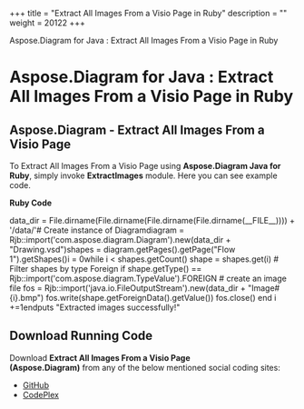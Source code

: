 +++
title = "Extract All Images From a Visio Page in Ruby" 
description = "" 
weight = 20122 
+++

Aspose.Diagram for Java : Extract All Images From a Visio Page in Ruby  

# Aspose.Diagram for Java : Extract All Images From a Visio Page in Ruby


## Aspose.Diagram - Extract All Images From a Visio Page

To Extract All Images From a Visio Page using **Aspose.Diagram Java for Ruby**, simply invoke **ExtractImages** module. Here you can see example code.

**Ruby Code**

data\_dir = File.dirname(File.dirname(File.dirname(File.dirname(\_\_FILE\_\_)))) + '/data/'# Create instance of Diagramdiagram = Rjb::import('com.aspose.diagram.Diagram').new(data\_dir + "Drawing.vsd")shapes = diagram.getPages().getPage("Flow 1").getShapes()i = 0while i < shapes.getCount()    shape = shapes.get(i)    # Filter shapes by type Foreign    if shape.getType() == Rjb::import('com.aspose.diagram.TypeValue').FOREIGN        # create an image file        fos = Rjb::import('java.io.FileOutputStream').new(data\_dir + "Image#{i}.bmp")        fos.write(shape.getForeignData().getValue())        fos.close()    end    i +=1endputs "Extracted images successfully!"

## Download Running Code

Download **Extract All Images From a Visio Page (Aspose.Diagram)** from any of the below mentioned social coding sites:

*   [GitHub](https://github.com/asposediagram/Aspose.Diagram-for-Java/blob/master/Plugins/Aspose_Diagram_Java_for_Ruby/lib/asposediagramjava/Shapes/extractimages.rb)
*   [CodePlex](https://asposediagramjavaruby.codeplex.com/SourceControl/latest#lib/asposediagramjava/Shapes/extractimages.rb)

